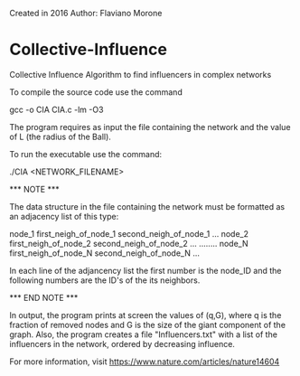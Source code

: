 Created in 2016
Author: Flaviano Morone

# Collective-Influence
Collective Influence Algorithm to find influencers in complex networks

To compile the source code use the command

gcc -o CIA CIA.c -lm -O3 

The program requires as input the file containing the network and the value of L (the radius of the Ball).

To run the executable use the command:

./CIA <NETWORK_FILENAME> <L>

*** NOTE ***
  
The data structure in the file containing the network must be formatted as an adjacency list of this type:

node_1 first_neigh_of_node_1 second_neigh_of_node_1 ...
node_2 first_neigh_of_node_2 second_neigh_of_node_2 ...
........
node_N first_neigh_of_node_N second_neigh_of_node_N ...
  
In each line of the adjancency list the first number is the node_ID and the following numbers are the ID's of the its neighbors.

*** END NOTE ***
  
In output, the program prints at screen the values of (q,G), where q is the fraction of removed nodes and G is the size of the giant component of the graph. 
Also, the program creates a file "Influencers.txt" with a list of the influencers in the network, ordered by decreasing influence.  


For more information, visit https://www.nature.com/articles/nature14604  
  
